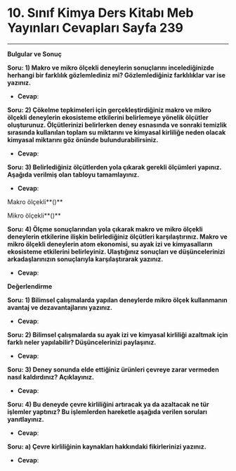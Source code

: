 # 10. Sınıf Kimya Ders Kitabı Meb Yayınları Cevapları Sayfa 239

---

**Bulgular ve Sonuç**

**Soru: 1) Makro ve mikro ölçekli deneylerin sonuçlarını incelediğinizde herhangi bir farklılık gözlemlediniz mi? Gözlemlediğiniz farklılıklar var ise yazınız.**

-   **Cevap**:

**Soru: 2) Çökelme tepkimeleri için gerçekleştirdiğiniz makro ve mikro ölçekli deneylerin ekosisteme etkilerini belirlemeye yönelik ölçütler oluşturunuz. Ölçütlerinizi belirlerken deney esnasında ve sonraki temizlik sırasında kullanılan toplam su miktarını ve kimyasal kirliliğe neden olacak kimyasal miktarını göz önünde bulundurabilirsiniz.**

-   **Cevap**:

**Soru: 3) Belirlediğiniz ölçütlerden yola çıkarak gerekli ölçümleri yapınız. Aşağıda verilmiş olan tabloyu tamamlayınız.**

-   **Cevap**:

Makro ölçekli**()**

 Mikro ölçekli**()**

**Soru: 4) Ölçme sonuçlarından yola çıkarak makro ve mikro ölçekli deneylerin etkilerine ilişkin belirlediğiniz ölçütleri karşılaştırınız. Makro ve mikro ölçekli deneylerin atom ekonomisi, su ayak izi ve kimyasalların ekosisteme etkilerini belirleyiniz. Ulaştığınız sonuçları ve düşüncelerinizi arkadaşlarınızın sonuçlarıyla karşılaştırarak yazınız.**

-   **Cevap**:

**Değerlendirme**

**Soru: 1) Bilimsel çalışmalarda yapılan deneylerde mikro ölçek kullanmanın avantaj ve dezavantajlarını yazınız.**

-   **Cevap**:

**Soru: 2) Bilimsel çalışmalarda su ayak izi ve kimyasal kirliliği azaltmak için farklı neler yapılabilir? Düşüncelerinizi paylaşınız.**

-   **Cevap**:

**Soru: 3) Deney sonunda elde ettiğiniz ürünleri çevreye zarar vermeden nasıl kaldırdınız? Açıklayınız.**

-   **Cevap**:

**Soru: 4) Bu deneyde çevre kirliliğini artıracak ya da azaltacak ne tür işlemler yaptınız? Bu işlemlerden hareketle aşağıda verilen soruları yanıtlayınız.**

-   **Cevap**:

**Soru: a) Çevre kirliliğinin kaynakları hakkındaki fikirlerinizi yazınız.**

-   **Cevap**: